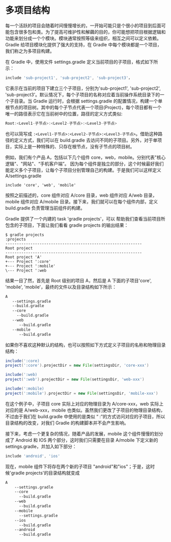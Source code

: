 # 多项目结构

每一个活跃的项目会随着时间慢慢增长的，一开始可能只是个很小的项目到后面可能包含很多包和类。为了提高可维护性和解藕的目的，你可能想把项目根据逻辑和功能来划分成一个个模块。模块通常按照等级来组织，相互之间可以定义依赖。Gradle 给项目模块化提供了强大的支持，在 Gradle 中每个模块都是一个项目，我们称之为多项目构建。

在 Gradle 中，使用文件 settings.gradle 定义当前项目的子项目，格式如下所示：

```groovy
include 'sub-project1', 'sub-project2', 'sub-project3'，
```

它表示在当前的项目下建立三个子项目，分别为'sub-project1', 'sub-project2', 'sub-project3'。默认情况下，每个子项目的名称对应着当前操作系统目录下的一个子目录。当 Gradle 运行时，会根据 settings.gradle 的配置情况，构建一个单根节点的项目树。其中的每个子节点代表一个项目(Project)，每个项目都有一个唯一的路径表示它在当前树中的位置，路径的定义方式类似:

```groovy
Root:<Level1-子节点>:<Level2-子节点>:<Level3-子节点>
```

也可以简写成 `:<Level1-子节点>:<Level2-子节点>:<Level3-子节点>`。借助这种路径的定义方式，我们可以在 build.gradle 去访问不同的子项目。另外，对于单项目，实际上是一种特殊的、只存在根节点，没有子节点的项目树。

例如，我们有个产品 A，包括以下几个组件 core，web，mobile。分别代表"核心逻辑"、"网站"、“手机客户端”。 因为每个组件是独立的部分，这个时候最好我们能定义多个子项目，让每个子项目分别管理自己的构建。于是我们可以这样定义 A/settings.gradle

```
include 'core', 'web', 'mobile'
```

按照之前描述的，core 组件对应 A/core 目录，web 组件对应 A/web 目录，mobile 组件对应 A/mobile 目录。接下来，我们就可以在每个组件内部，定义 build.gradle 负责管理当前组件的构建。

Gradle 提供了一个内建的 task 'gradle projects'，可以 帮助我们查看当前项目所包含的子项目，下面让我们看看 gradle projects 的输出结果：

```
$ gradle projects
:projects
------------------------------------------------------------
Root project
------------------------------------------------------------
Root project 'A'
+--- Project ':core'
+--- Project ':mobile'
\--- Project ':web
```

结果一目了然，首先是 Root 级别的项目 A，然后是 A 下面的子项目'core', 'mobile', 'mobile'，最终的文件以及目录结构如下所示：

```sh
A
   --settings.gradle
   --build.gradle
   --core
     --build.gradle
   --web
      --build.gradle
   --mobile
      --build.gradle
```

如果你不喜欢这种默认的结构，也可以按照如下方式定义子项目的名称和物理目录结构：

```groovy
include(':core)
project(':core').projectDir = new File(settingsDir, 'core-xxx')

include(':web)
project(':web').projectDir = new File(settingsDir, 'web-xxx')

include(':mobile)
project(':mobile').projectDir = new File(settingsDir, 'mobile-xxx')
```

在这个例子中，子项目 core 实际上对应的物理目录为 A/core-xxx，web 实际上对应的是 A/web-xxx，mobile 也类似。虽然我们更改了子项目的物理目录结构，不过由于我们在 build.gradle 中使用的是类似 “ :<SubProject>”的方式访问对应的子项目，所以目录结构的改变，对我们 Gradle 的构建脚本并不会产生影响。

接下来，考虑一个更复杂的情况，随着产品的发展，mobile 这个组件慢慢的划分成了 Android 和 IOS 两个部分，这时我们只需要在目录 A/mobile 下定义新的 settings.gradle，并加入如下部分：

```groovy
include 'android', 'ios'
```

现在，mobile 组件下将存在两个新的子项目 "android"和"ios"；于是，这时候'gradle projects'的目录结构就变成

```sh
A
    --settings.gradle
    --core
      --build.gradle
    --web
      --build.gradle
    --mobile
      --settings.gradle
    --ios
      --build.gradle
    --android
      --build.gradle
```

